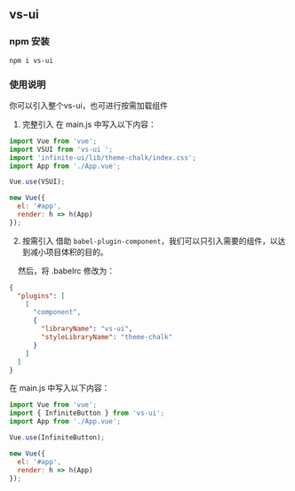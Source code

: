 ## vs-ui

### npm 安装
```
npm i vs-ui
```

### 使用说明

你可以引入整个vs-ui，也可进行按需加载组件
1. 完整引入
在 main.js 中写入以下内容：

```js
import Vue from 'vue';
import VSUI from 'vs-ui ';
import 'infinite-ui/lib/theme-chalk/index.css';
import App from './App.vue';

Vue.use(VSUI);

new Vue({
  el: '#app',
  render: h => h(App)
});
```
2. 按需引入
借助 `babel-plugin-component`，我们可以只引入需要的组件，以达到减小项目体积的目的。

&nbsp;&nbsp;&nbsp;&nbsp;然后，将 .babelrc 修改为：

```json
{
  "plugins": [
    [
      "component",
      {
        "libraryName": "vs-ui",
        "styleLibraryName": "theme-chalk"
      }
    ]
  ]
}
```
在 main.js 中写入以下内容：

```js
import Vue from 'vue';
import { InfiniteButton } from 'vs-ui';
import App from './App.vue';

Vue.use(InfiniteButton);

new Vue({
  el: '#app',
  render: h => h(App)
});
```




